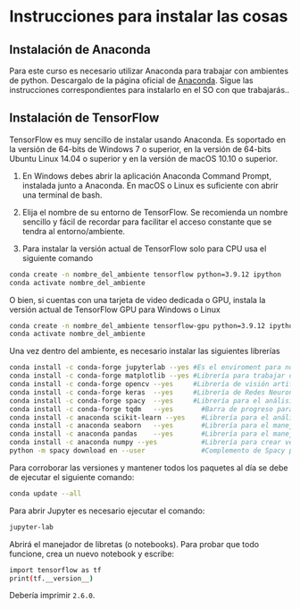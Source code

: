 # Instrucciones para instalar las cosas

## Instalación de Anaconda
Para este curso es necesario utilizar Anaconda para trabajar con ambientes de python. Descargalo de la página oficial de [Anaconda](https://www.anaconda.com/). Sigue las instrucciones correspondientes para instalarlo en el SO con que trabajarás..

## Instalación de TensorFlow
TensorFlow es muy sencillo de instalar usando Anaconda. Es soportado en la versión de 64-bits de Windows 7 o superior, en la versión de 64-bits Ubuntu Linux 14.04 o superior y en la versión de macOS 10.10 o superior.

1. En Windows debes abrir la aplicación Anaconda Command Prompt, instalada junto a Anaconda. En macOS o Linux es suficiente con abrir una terminal de bash.

2. Elija el nombre de su entorno de TensorFlow. Se recomienda un nombre sencillo y fácil de recordar para facilitar el acceso constante que se tendra al entorno/ambiente.

3. Para instalar la versión actual de TensorFlow solo para CPU usa el siguiente comando
```bash
conda create -n nombre_del_ambiente tensorflow python=3.9.12 ipython
conda activate nombre_del_ambiente
```

O bien, si cuentas con una tarjeta de video dedicada o GPU, instala la versión actual de TensorFlow GPU para Windows o Linux
```bash
conda create -n nombre_del_ambiente tensorflow-gpu python=3.9.12 ipython
conda activate nombre_del_ambiente
```

Una vez dentro del ambiente, es necesario instalar las siguientes librerías
```bash
conda install -c conda-forge jupyterlab --yes #Es el enviroment para notebooks para poder trabajar
conda install -c conda-forge matplotlib --yes #Librería para trabajar con datos y estadísticas
conda install -c conda-forge opencv	--yes     #Librería de visión artificial 
conda install -c conda-forge keras	--yes     #Librería de Redes Neuronales que se ejecuta sobre TensorFlow
conda install -c conda-forge spacy	--yes     #Librería para el análisis de lenguaje
conda install -c conda-forge tqdm	--yes       #Barra de progreso para visualizar el entrenamiento de las redes
conda install -c anaconda scikit-learn --yes	#Librería para el análisis de datos predictivo
conda install -c anaconda seaborn	--yes       #Librería para el manejo de gráficas y análisis de datos
conda install -c anaconda pandas	--yes       #Librería para el manejo y análisis de estructuras de datos
conda install -c anaconda numpy	--yes	        #Librería para crear vectores y matrices multidimencionaes
python -m spacy download en --user		        #Complemento de Spacy para el análisis del idioma Inglés
```

Para corroborar las versiones y mantener todos los paquetes al día se debe de ejecutar el siguiente comando:

```bash
conda update --all
```

Para abrir Jupyter es necesario ejecutar el comando:

```bash
jupyter-lab
```

Abrirá el manejador de libretas (o notebooks). Para probar que todo funcione, crea un nuevo notebook y escribe:

```bash
import tensorflow as tf 
print(tf.__version__)
```

Debería imprimir `2.6.0`. 
